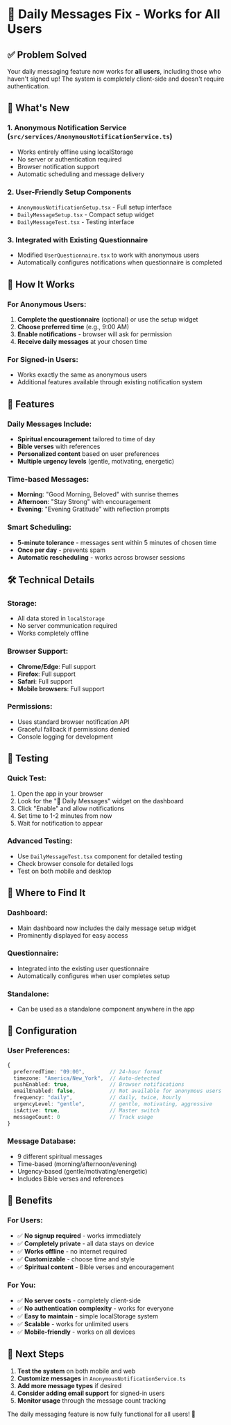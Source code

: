 # 📱 Daily Messages Fix - Works for All Users

## ✅ Problem Solved

Your daily messaging feature now works for **all users**, including those who haven't signed up! The system is completely client-side and doesn't require authentication.

## 🚀 What's New

### 1. **Anonymous Notification Service** (`src/services/AnonymousNotificationService.ts`)
- Works entirely offline using localStorage
- No server or authentication required
- Browser notification support
- Automatic scheduling and message delivery

### 2. **User-Friendly Setup Components**
- `AnonymousNotificationSetup.tsx` - Full setup interface
- `DailyMessageSetup.tsx` - Compact setup widget
- `DailyMessageTest.tsx` - Testing interface

### 3. **Integrated with Existing Questionnaire**
- Modified `UserQuestionnaire.tsx` to work with anonymous users
- Automatically configures notifications when questionnaire is completed

## 🎯 How It Works

### For Anonymous Users:
1. **Complete the questionnaire** (optional) or use the setup widget
2. **Choose preferred time** (e.g., 9:00 AM)
3. **Enable notifications** - browser will ask for permission
4. **Receive daily messages** at your chosen time

### For Signed-in Users:
- Works exactly the same as anonymous users
- Additional features available through existing notification system

## 📱 Features

### Daily Messages Include:
- **Spiritual encouragement** tailored to time of day
- **Bible verses** with references
- **Personalized content** based on user preferences
- **Multiple urgency levels** (gentle, motivating, energetic)

### Time-based Messages:
- **Morning**: "Good Morning, Beloved" with sunrise themes
- **Afternoon**: "Stay Strong" with encouragement
- **Evening**: "Evening Gratitude" with reflection prompts

### Smart Scheduling:
- **5-minute tolerance** - messages sent within 5 minutes of chosen time
- **Once per day** - prevents spam
- **Automatic rescheduling** - works across browser sessions

## 🛠️ Technical Details

### Storage:
- All data stored in `localStorage`
- No server communication required
- Works completely offline

### Browser Support:
- **Chrome/Edge**: Full support
- **Firefox**: Full support  
- **Safari**: Full support
- **Mobile browsers**: Full support

### Permissions:
- Uses standard browser notification API
- Graceful fallback if permissions denied
- Console logging for development

## 🧪 Testing

### Quick Test:
1. Open the app in your browser
2. Look for the "📱 Daily Messages" widget on the dashboard
3. Click "Enable" and allow notifications
4. Set time to 1-2 minutes from now
5. Wait for notification to appear

### Advanced Testing:
- Use `DailyMessageTest.tsx` component for detailed testing
- Check browser console for detailed logs
- Test on both mobile and desktop

## 📍 Where to Find It

### Dashboard:
- Main dashboard now includes the daily message setup widget
- Prominently displayed for easy access

### Questionnaire:
- Integrated into the existing user questionnaire
- Automatically configures when user completes setup

### Standalone:
- Can be used as a standalone component anywhere in the app

## 🔧 Configuration

### User Preferences:
```typescript
{
  preferredTime: "09:00",        // 24-hour format
  timezone: "America/New_York",  // Auto-detected
  pushEnabled: true,             // Browser notifications
  emailEnabled: false,           // Not available for anonymous users
  frequency: "daily",            // daily, twice, hourly
  urgencyLevel: "gentle",        // gentle, motivating, aggressive
  isActive: true,                // Master switch
  messageCount: 0                // Track usage
}
```

### Message Database:
- 9 different spiritual messages
- Time-based (morning/afternoon/evening)
- Urgency-based (gentle/motivating/energetic)
- Includes Bible verses and references

## 🎉 Benefits

### For Users:
- ✅ **No signup required** - works immediately
- ✅ **Completely private** - all data stays on device
- ✅ **Works offline** - no internet required
- ✅ **Customizable** - choose time and style
- ✅ **Spiritual content** - Bible verses and encouragement

### For You:
- ✅ **No server costs** - completely client-side
- ✅ **No authentication complexity** - works for everyone
- ✅ **Easy to maintain** - simple localStorage system
- ✅ **Scalable** - works for unlimited users
- ✅ **Mobile-friendly** - works on all devices

## 🚀 Next Steps

1. **Test the system** on both mobile and web
2. **Customize messages** in `AnonymousNotificationService.ts`
3. **Add more message types** if desired
4. **Consider adding email support** for signed-in users
5. **Monitor usage** through the message count tracking

The daily messaging feature is now fully functional for all users! 🎉


